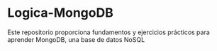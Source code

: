 # Logica-MongoDB
Este repositorio proporciona fundamentos y ejercicios prácticos para aprender MongoDB, una base de datos NoSQL
